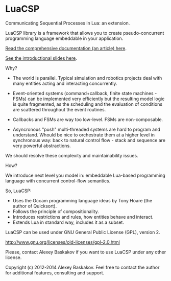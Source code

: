 LuaCSP
======

Communicating Sequential Processes in Lua: an extension.

LuaCSP library is a framework that allows you to create pseudo-concurrent
programming language embeddable in your application.

[Read the comprehensive documentation (an article) here](http://htmlpreview.github.io/?https://github.com/loyso/LuaCSP/blob/master/doc/html/LuaCSP.html).

[See the introductional slides here](https://docs.google.com/presentation/d/e/2PACX-1vRlyPnFoHmeKGqGNUyObV1aGpJ8hCD8gVz7c8aIkX_AuvCXhSI3wYRphWC95YvWR7PkQp7OWu1pHGkV/pub?start=false&loop=false&delayms=3000).

Why?

- The world is parallel. Typical simulation and robotics projects deal with
many entities acting and interacting concurrently.

- Event-oriented systems (command+callback, finite state machines - FSMs) can be
implemented very efficiently but the resulting model logic is quite
fragmented, as the scheduling and the evaluation of conditions are
scattered throughout the event routines. 

- Callbacks and FSMs are way too low-level. FSMs are non-composable.

- Asyncronous "push" multi-threaded systems are hard to program and understand.
Whould be nice to orchestrate them at a higher level in synchronous way: back to
natural control flow - stack and sequence are very powerful abstractions.

We should resolve these complexity and maintainability issues.


How?

We introduce next level you model in: embeddable Lua-based programming language with
concurrent control-flow semantics.

So, LuaCSP:
- Uses the Occam programming language ideas by Tony Hoare (the author of Quicksort).
- Follows the principle of compositionality.
- Introduces restrictions and rules, how entities behave and interact.
- Extends Lua in standard way, includes it as a subset.

LuaCSP can be used under GNU General Public License (GPL), version 2.

http://www.gnu.org/licenses/old-licenses/gpl-2.0.html

Please, contact Alexey Baskakov if you want to use LuaCSP under any other license.

Copyright (c) 2012-2014 Alexey Baskakov.
Feel free to contact the author for additional features, consulting and support.
